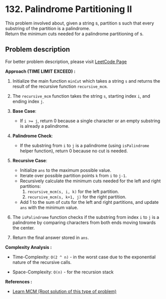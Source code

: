 # 132. Palindrome Partitioning II

This problem involved about, given a string s, partition s such that every substring of the partition is a palindrome.<br/>
Return the minimum cuts needed for a palindrome partitioning of s.

## Problem description

For better problem description, please visit [LeetCode Page](https://leetcode.com/problems/palindrome-partitioning-ii/description/)

**Approach (TIME LIMIT EXCEED) :**<br/>

1. Initialize the main function `minCut` which takes a string `s` and returns the result of the recursive function `recursive_mcm`.

2. The `recursive_mcm` function takes the string `s`, starting index `i`, and ending index `j`.

3. **Base Case**:

    - If `i >= j`, return 0 because a single character or an empty substring is already a palindrome.

4. **Palindrome Check**:

    - If the substring from `i` to `j` is a palindrome (using `isPalindrome` helper function), return 0 because no cut is needed.

5. **Recursive Case**:

    - Initialize `ans` to the maximum possible value.
    - Iterate over possible partition points `k` from `i` to `j-1`.
    - Recursively calculate the minimum cuts needed for the left and right partitions:
        1. `recursive_mcm(s, i, k)` for the left partition.
        2. `recursive_mcm(s, k+1, j)` for the right partition.
    - Add 1 to the sum of cuts for the left and right partitions, and update `ans` with the minimum value.

6. The `isPalindrome` function checks if the substring from index `i` to `j` is a palindrome by comparing characters from both ends moving towards the center.

7. Return the final answer stored in `ans`.

**Complexity Analysis :**<br/>

-   Time-Complexity: `O(2 ^ n)` - in the worst case due to the exponential nature of the recursive calls.

-   Space-Complexity: `O(n)` - for the recursion stack

**References :**<br/>

-   [Learn MCM (Root solution of this type of problem)](https://github.com/AlaminPu1007/Data-structure-Algorithm/tree/master/DataStructure%20%26%20Algorithm/dynamic%20programming/Matrix%20chain%20multiplication/Root%20MCM%20Format)